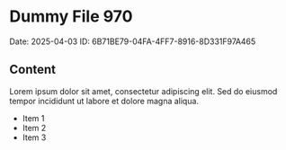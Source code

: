 # Dummy File 970

Date: 2025-04-03
ID: 6B71BE79-04FA-4FF7-8916-8D331F97A465

## Content

Lorem ipsum dolor sit amet, consectetur adipiscing elit.
Sed do eiusmod tempor incididunt ut labore et dolore magna aliqua.

* Item 1
* Item 2
* Item 3

